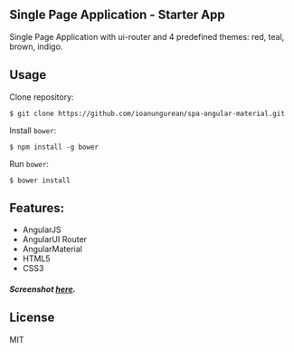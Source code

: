 ## Single Page Application - Starter App

Single Page Application with ui-router and 4 predefined themes: red, teal, brown, indigo.

## Usage
Clone repository:
```
$ git clone https://github.com/ioanungurean/spa-angular-material.git
```

Install `bower`:
```
$ npm install -g bower
```

Run `bower`:
```
$ bower install
```

## Features:
* AngularJS </br>
* AngularUI Router </br>
* AngularMaterial </br>
* HTML5 </br>
* CSS3 </br>

##### Screenshot [here](http://i.imgur.com/utC7NqL.png?1).

## License

MIT

